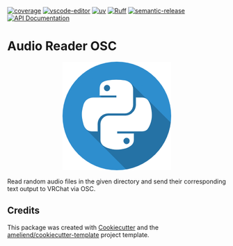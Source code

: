 [![coverage](https://gitlab.com/ameliend/audio-reader-osc/badges/main/coverage.svg)](https://gitlab.com/ameliend/audio-reader-osc/-/commits/main)
[![vscode-editor](https://badgen.net/badge/icon/visualstudio?icon=visualstudio&label)](https://code.visualstudio.com/)
[![uv](https://img.shields.io/endpoint?url=https://raw.githubusercontent.com/astral-sh/uv/main/assets/badge/v0.json)](https://github.com/astral-sh/uv)
[![Ruff](https://img.shields.io/endpoint?url=https://raw.githubusercontent.com/astral-sh/ruff/main/assets/badge/v2.json)](https://github.com/astral-sh/ruff)
[![semantic-release](https://img.shields.io/badge/%20%20%F0%9F%93%A6%F0%9F%9A%80-semantic--release-e10079.svg)](https://github.com/semantic-release/semantic-release)
[![API Documentation](https://badgen.net/badge/icon/API%20documentation?icon=gitlab&label&color=cyan)](https://ameliend.gitlab.io/audio-reader-osc)

# Audio Reader OSC

<p align="center">
  <img src="./resources/logo.png">
</p>

Read random audio files in the given directory and send their corresponding text output to VRChat via OSC.

## Credits

This package was created with [Cookiecutter](https://github.com/audreyr/cookiecutter) and the [ameliend/cookiecutter-template](https://gitlab.com/ameliend/cookiecutter-template) project template.
